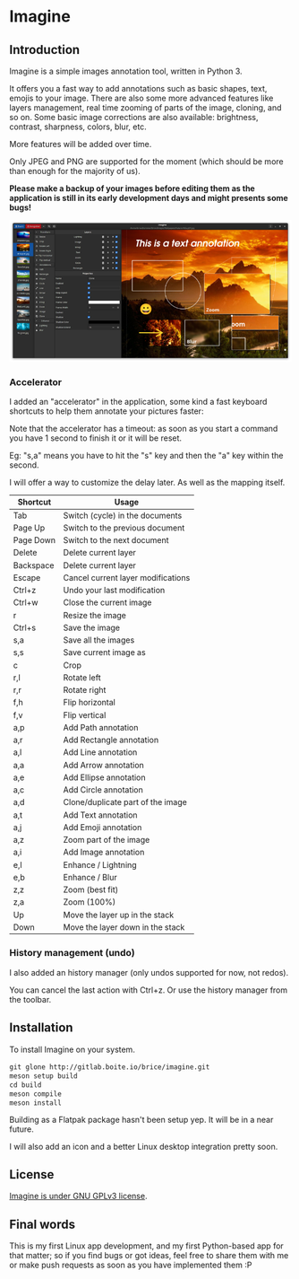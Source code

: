 # Imagine

## Introduction

Imagine is a simple images annotation tool, written in Python 3.

It offers you a fast way to add annotations such as basic shapes, text, emojis to your image.
There are also some more advanced features like layers management, real time zooming of parts of the image, cloning, and so on.
Some basic image corrections are also available: brightness, contrast, sharpness, colors, blur, etc.

More features will be added over time.

Only JPEG and PNG are supported for the moment (which should be more than enough for the majority of us).

**Please make a backup of your images before editing them as the application is still in its early development days and might presents some bugs!**

![](imagine_overview.png)

### Accelerator

I added an "accelerator" in the application, some kind a fast keyboard shortcuts to help them annotate your pictures faster:

Note that the accelerator has a timeout: as soon as you start a command you have 1 second to finish it or it will be reset.

Eg: "s,a" means you have to hit the "s" key and then the "a" key within the second. 

I will offer a way to customize the delay later. As well as the mapping itself.

| Shortcut  | Usage                                  |
|-----------|----------------------------------------|
| Tab       | Switch (cycle) in the documents        |
| Page Up   | Switch to the previous document        |
| Page Down | Switch to the next document            |
| Delete    | Delete current layer                   |
| Backspace | Delete current layer                   |
| Escape    | Cancel current layer modifications     |
| Ctrl+z    | Undo your last modification            |
| Ctrl+w    | Close the current image                |
| r         | Resize the image                       |
| Ctrl+s    | Save the image                         |
| s,a       | Save all the images                    |
| s,s       | Save current image as                  |
| c         | Crop                                   |
| r,l       | Rotate left                            |
| r,r       | Rotate right                           |
| f,h       | Flip horizontal                        |
| f,v       | Flip vertical                          |
| a,p       | Add Path annotation                    |
| a,r       | Add Rectangle annotation               |
| a,l       | Add Line annotation                    |
| a,a       | Add Arrow annotation                   |
| a,e       | Add Ellipse annotation                 |
| a,c       | Add Circle annotation                  |
| a,d       | Clone/duplicate part of the image      |
| a,t       | Add Text annotation                    |
| a,j       | Add Emoji annotation                   |
| a,z       | Zoom part of the image                 |
| a,i       | Add Image annotation                   |
| e,l       | Enhance / Lightning                    |
| e,b       | Enhance / Blur                         |
| z,z       | Zoom (best fit)                        |
| z,a       | Zoom (100%)                            |
| Up        | Move the layer up in the stack         |
| Down      | Move the layer down in the stack       |

### History management (undo)

I also added an history manager (only undos supported for now, not redos).

You can cancel the last action with Ctrl+z. Or use the history manager from the toolbar.

## Installation

To install Imagine on your system.

~~~
git glone http://gitlab.boite.io/brice/imagine.git
meson setup build
cd build
meson compile
meson install
~~~

Building as a Flatpak package hasn't been setup yep. It will be in a near future.

I will also add an icon and a better Linux desktop integration pretty soon.

## License

[Imagine is under GNU GPLv3 license](http://gitlab.boite.io/brice/imagine/-/blob/main/COPYING).

## Final words

This is my first Linux app development, and my first Python-based app for that matter; so if you find bugs or got ideas, feel free to share them with me or make push requests as soon as you have implemented them :P
